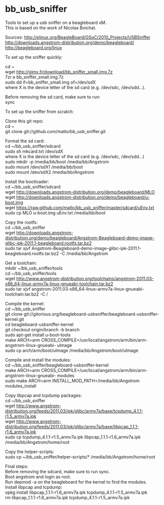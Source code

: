 bb_usb_sniffer
==============

Tools to set up a usb sniffer on a beagleboard xM.  
This is based on the work of Nicolas Boichat.

Sources:
http://elinux.org/BeagleBoard/GSoC/2010_Projects/USBSniffer  
http://downloads.angstrom-distribution.org/demo/beagleboard/  
http://beagleboard.org/linux  

To set up the sniffer quickly:

cd ~  
wget http://gimx.fr/download/bb_sniffer_small.img.7z  
7zr e bb_sniffer_small.img.7z  
sudo dd if=bb_sniffer_small.img of=/dev/sdX  
where X is the device letter of the sd card (e.g. /dev/sdc, /dev/sdd...).

Before removing the sd card, make sure to run:  
sync

To set up the sniffer from scratch:

Clone this git repo:  
cd ~  
git clone git://github.com/matlo/bb_usb_sniffer.git

Format the sd card:  
cd ~/bb_usb_sniffer/sdcard  
sudo sh mkcard.txt /dev/sdX  
where X is the device letter of the sd card (e.g. /dev/sdc, /dev/sdd...)  
sudo mkdir -p /media/bb/boot /media/bb/Angstrom  
sudo mount /dev/sdX1 /media/bb/boot  
sudo mount /dev/sdX2 /media/bb/Angstrom

Install the bootloader:  
cd ~/bb_usb_sniffer/sdcard  
wget http://downloads.angstrom-distribution.org/demo/beagleboard/MLO  
wget http://downloads.angstrom-distribution.org/demo/beagleboard/u-boot.img  
wget https://raw.github.com/matlo/bb_usb_sniffer/master/sdcard/uEnv.txt  
sudo cp MLO u-boot.img uEnv.txt /media/bb/boot

Copy the rootfs:  
cd ~/bb_usb_sniffer  
wget http://downloads.angstrom-distribution.org/demo/beagleboard/Angstrom-Beagleboard-demo-image-glibc-ipk-2011.1-beagleboard.rootfs.tar.bz2  
sudo tar xjvf Angstrom-Beagleboard-demo-image-glibc-ipk-2011.1-beagleboard.rootfs.tar.bz2 -C /media/bb/Angstrom

Get a toolchain:  
mkdir ~/bb_usb_sniffer/tools  
cd ~/bb_usb_sniffer/tools  
wget http://www.angstrom-distribution.org/toolchains/angstrom-2011.03-x86_64-linux-armv7a-linux-gnueabi-toolchain.tar.bz2  
sudo tar xjvf angstrom-2011.03-x86_64-linux-armv7a-linux-gnueabi-toolchain.tar.bz2 -C /

Compile the kernel:  
cd ~/bb_usb_sniffer  
git clone git://gitorious.org/beagleboard-usbsniffer/beagleboard-usbsniffer-kernel.git  
cd beagleboard-usbsniffer-kernel  
git checkout origin/branch -b branch  
sudo apt-get install u-boot-tools  
make ARCH=arm CROSS_COMPILE=/usr/local/angstrom/arm/bin/arm-angstrom-linux-gnueabi- uImage  
sudo cp arch/arm/boot/uImage /media/bb/Angstrom/boot/uImage

Compile and install the modules:  
cd ~/bb_usb_sniffer/beagleboard-usbsniffer-kernel  
make ARCH=arm CROSS_COMPILE=/usr/local/angstrom/arm/bin/arm-angstrom-linux-gnueabi- modules  
sudo make ARCH=arm INSTALL_MOD_PATH=/media/bb/Angstrom modules_install

Copy libpcap and tcpdump packages:  
cd ~/bb_usb_sniffer  
wget http://www.angstrom-distribution.org/feeds/2011.03/ipk/glibc/armv7a/base/tcpdump_4.1.1-r1.5_armv7a.ipk  
wget http://www.angstrom-distribution.org/feeds/2011.03/ipk/glibc/armv7a/base/libpcap_1.1.1-r1.6_armv7a.ipk  
sudo cp tcpdump_4.1.1-r1.5_armv7a.ipk libpcap_1.1.1-r1.6_armv7a.ipk /media/bb/Angstrom/home/root

Copy the helper-scripts:  
sudo cp ~/bb_usb_sniffer/helper-scripts/* /media/bb/Angstrom/home/root

Final steps:  
Before removing the sdcard, make sure to run sync.  
Boot angstrom and login as root.  
Run depmod -a on the beagleboard for the kernel to find the modules.  
Install libpcap and tcpdump:  
opkg install libpcap_1.1.1-r1.6_armv7a.ipk tcpdump_4.1.1-r1.5_armv7a.ipk  
rm libpcap_1.1.1-r1.6_armv7a.ipk tcpdump_4.1.1-r1.5_armv7a.ipk

